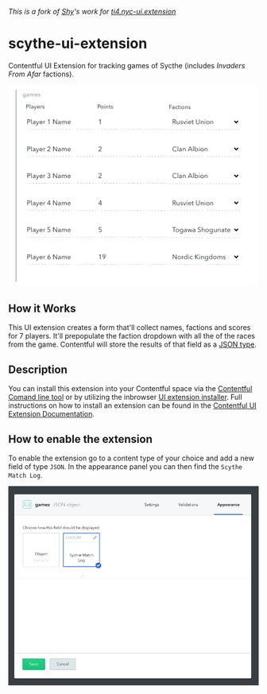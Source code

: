 _This is a fork of [Shy](https://github.com/Shy)'s work for [ti4.nyc-ui.extension](https://github.com/Shy/ti4.nyc-ui-extension)_

# scythe-ui-extension

Contentful UI Extension for tracking games of Sycthe (includes _Invaders From Afar_ factions).

![TI4 UI-extension in the Contentful interface](./screenshot.png)

## How it Works

This UI extension creates a form that'll collect names, factions and scores for 7 players. It'll prepopulate the faction dropdown with all the of the races from the game. Contentful will store the results of that field as a [JSON type](https://www.contentful.com/developers/docs/concepts/data-model/).

## Description

You can install this extension into your Contentful space via the [Contentful Comand line tool](https://github.com/contentful/contentful-cli) or by utilizing the inbrowser [UI extension installer](https://www.contentful.com/developers/docs/concepts/uiextensions/). Full instructions on how to install an extension can be found in the [Contentful UI Extension Documentation](https://www.contentful.com/developers/docs/concepts/uiextensions/).

## How to enable the extension

To enable the extension go to a content type of your choice and add a new field of type `JSON`. In the appearance panel you can then find the `Scythe Match Log`.

![The appearance panel of a field in a content type](./images/appearance.png)
